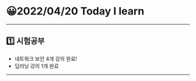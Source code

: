 # 😀2022/04/20 Today I learn
-------------------------
## 1️⃣ 시험공부
  * 네트워크 보안 4개 강의 완료!
  * 딥러닝 강의 1개 완료
------------------------
